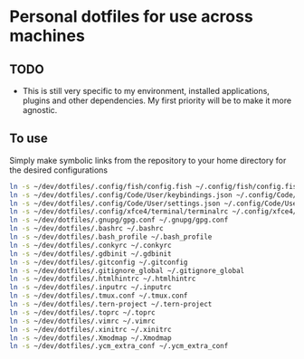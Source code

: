 # Personal dotfiles for use across machines

## TODO

- This is still very specific to my environment, installed applications, plugins and other dependencies. My first priority will be to make it more agnostic.

## To use

Simply make symbolic links from the repository to your home directory for the desired configurations

``` bash
ln -s ~/dev/dotfiles/.config/fish/config.fish ~/.config/fish/config.fish
ln -s ~/dev/dotfiles/.config/Code/User/keybindings.json ~/.config/Code/User/keybindings.json
ln -s ~/dev/dotfiles/.config/Code/User/settings.json ~/.config/Code/User/settings.json
ln -s ~/dev/dotfiles/.config/xfce4/terminal/terminalrc ~/.config/xfce4/terminal/terminalrc
ln -s ~/dev/dotfiles/.gnupg/gpg.conf ~/.gnupg/gpg.conf
ln -s ~/dev/dotfiles/.bashrc ~/.bashrc
ln -s ~/dev/dotfiles/.bash_profile ~/.bash_profile
ln -s ~/dev/dotfiles/.conkyrc ~/.conkyrc
ln -s ~/dev/dotfiles/.gdbinit ~/.gdbinit
ln -s ~/dev/dotfiles/.gitconfig ~/.gitconfig
ln -s ~/dev/dotfiles/.gitignore_global ~/.gitignore_global
ln -s ~/dev/dotfiles/.htmlhintrc ~/.htmlhintrc
ln -s ~/dev/dotfiles/.inputrc ~/.inputrc
ln -s ~/dev/dotfiles/.tmux.conf ~/.tmux.conf
ln -s ~/dev/dotfiles/.tern-project ~/.tern-project
ln -s ~/dev/dotfiles/.toprc ~/.toprc
ln -s ~/dev/dotfiles/.vimrc ~/.vimrc
ln -s ~/dev/dotfiles/.xinitrc ~/.xinitrc
ln -s ~/dev/dotfiles/.Xmodmap ~/.Xmodmap
ln -s ~/dev/dotfiles/.ycm_extra_conf ~/.ycm_extra_conf
```
